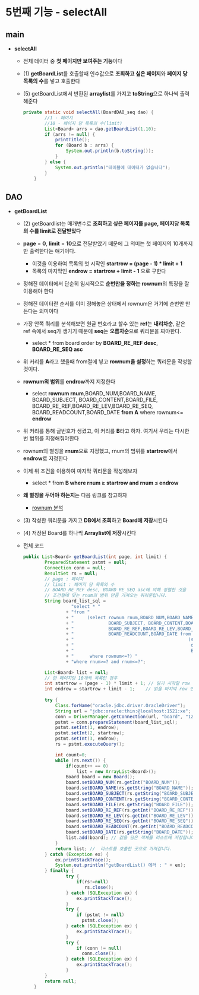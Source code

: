 # 5번째 기능 - selectAll


## main


- **selectAll**
    - 전체 데이터 중 **첫 페이지만 보여주는 기능**이다
    - (1) **getBoardList**를 호출할때 인수값으로 **조회하고 싶은 페이지**와 **페이지 당 목록의 수**를 넣고 호출한다
    - (5) getBoardList에서 반환된 **arraylist**를 가지고 **toString**으로 하나씩 출력해준다
        
        ```java
        private static void selectAll(BoardDAO_seq dao) {
        		//1 - 페이지
        		//10 - 페이지 당 목록의 수(limit)
        		List<Board> arrs = dao.getBoardList(1,10);
        		if (arrs != null) {
        			printTitle();
        			for (Board b : arrs) {
        				System.out.println(b.toString());
        			}
        		} else {
        			System.out.println("테이블에 데이터가 없습니다");
        		}
        	}
        ```
        

## DAO

- **getBoardList**
    - (2) getBoardlist는 매개변수로 **조회하고 싶은 페이지를 page, 페이지당 목록의 수를 limit로 전달받았다**
    - **page** = **0**, **limit** = **10**으로 전달받았기 때문에 그 의미는 첫 페이지의 10개까지만 출력한다는 얘기이다.
        - 이것을 이용하여 목록의 첫 시작인 **startrow = (page - 1) * limit + 1**
        - 목록의 마지막인 **endrow = startrow + limit - 1** 으로 구한다
    - 정해진 데이터에서 단순히 임시적으로 **순번만을 정하는 rownum**의 특징을 잘 이용해야 한다
    - 정해진 데이터란 순서를 이미 정해놓은 상태에서 rownum은 거기에 순번만 만든다는 의미이다
    - 가장 안쪽 쿼리를 분석해보면 원글 번호라고 할수 있는 **ref**는 **내리차순**,  같은 ref 속에서 seq가 생기기 때문에 **seq**는 **오름차순**으로 쿼리문을 짜야한다.
        - select * from board 
        order by **BOARD_RE_REF desc**,
        **BOARD_RE_SEQ asc**
    - 위 커리를 **A**라고 했을때 from절에 넣고 **rownum을 설정**하는 쿼리문을 작성할것이다.
    - **rownum의 범위**를 **endrow**까지 지정한다
        - select **rownum rnum**,BOARD_NUM,BOARD_NAME,
                   BOARD_SUBJECT, BOARD_CONTENT,BOARD_FILE,
                   BOARD_RE_REF,BOARD_RE_LEV,BOARD_RE_SEQ,
                   BOARD_READCOUNT,BOARD_DATE 
        **from  A**
        where rownum<= **endrow**
    - 위 커리를 통해 글번호가 생겼고, 이 커리를 **B**라고 하자. 여기서 우리는 다시한번 범위를 지정해줘야한다
    - rownum의 별칭을 **rnum**으로 지정했고, rnum의 범위를 **startrow**에서 **endrow**로 지정한다
    - 이제 위 조건을 이용하여 마지막 쿼리문을 작성해보자
        - select *
        from **B
        where rnum ≥ startrow and rnum ≤ endrow**
    - **왜 별칭을 두어야 하는지**는 다음 링크를 참고하자
        - [rownum 분석](https://www.notion.so/ROWNUM-b86e4ab0b3be489e921c08f1da5a592c)
    - (3) 작성한 쿼리문을 가지고  **DB에서 조회**하고 **Board에 저장**시킨다
    - (4) 저장된 Board를 하나씩 **Arraylist에 저장**시킨다
    - 전체 코드
        
        ```java
        public List<Board> getBoardList(int page, int limit) {
        		PreparedStatement pstmt = null;
        		Connection conn = null;
        		ResultSet rs = null;
        		// page : 페이지
        		// limit : 페이지 당 목록의 수
        		// BOARD_RE_REF desc, BOARD_RE_SEQ asc에 의해 정렬한 것을
        		// 조건절에 맞는 rnum의 범위 만큼 가져오는 쿼리문입니다.
        		String board_list_sql = 
        				  "select * "
        				+ "from " 
        		        + "     (select rownum rnum,BOARD_NUM,BOARD_NAME,"
        				+ "             BOARD_SUBJECT, BOARD_CONTENT,BOARD_FILE," 
        		        + "             BOARD_RE_REF,BOARD_RE_LEV,BOARD_RE_SEQ,"
        				+ "             BOARD_READCOUNT,BOARD_DATE from " 
        		        + "                                           (select * from board "
        				+ "                                            order by BOARD_RE_REF desc,"
        				+ "                                            BOARD_RE_SEQ asc)"
        				+ "      where rownum<=?) " 
        				+ "where rnum>=? and rnum<=?";
        
        		List<Board> list = null;
        		// 한 페이지당 10개씩 목록인 경우                              1페이지, 2페이지, 3페이지, 4페이지 ...
        		int startrow = (page - 1) * limit + 1; // 읽기 시작할 row 번호(1    11     21      31 ...
        		int endrow = startrow + limit - 1;    // 읽을 마지막 row 번호(10    20     30      40 ...
        		
        		try {
        			Class.forName("oracle.jdbc.driver.OracleDriver");
        			String url = "jdbc:oracle:thin:@localhost:1521:xe";
        			conn = DriverManager.getConnection(url, "board", "1234");
        			pstmt = conn.prepareStatement(board_list_sql);
        			pstmt.setInt(1, endrow);
        			pstmt.setInt(2, startrow);
        			pstmt.setInt(3, endrow);
        			rs = pstmt.executeQuery();
        
        			int count=0;
        			while (rs.next()) {
        				if(count++ == 0)
        					list = new ArrayList<Board>();
        				Board board = new Board();
        				board.setBOARD_NUM(rs.getInt("BOARD_NUM"));
        				board.setBOARD_NAME(rs.getString("BOARD_NAME"));
        				board.setBOARD_SUBJECT(rs.getString("BOARD_SUBJECT"));
        				board.setBOARD_CONTENT(rs.getString("BOARD_CONTENT"));
        				board.setBOARD_FILE(rs.getString("BOARD_FILE"));
        				board.setBOARD_RE_REF(rs.getInt("BOARD_RE_REF"));
        				board.setBOARD_RE_LEV(rs.getInt("BOARD_RE_LEV"));
        				board.setBOARD_RE_SEQ(rs.getInt("BOARD_RE_SEQ"));
        				board.setBOARD_READCOUNT(rs.getInt("BOARD_READCOUNT"));
        				board.setBOARD_DATE(rs.getString("BOARD_DATE"));
        				list.add(board); // 값을 담은 객체를 리스트에 저장합니다.
        			}
        			return list; //  리스트를 호출한 곳으로 가져갑니다.
        		} catch (Exception ex) {
        			ex.printStackTrace();
        			System.out.println("getBoardList() 에러 : " + ex);
        		} finally {
        				try {
        					if(rs!=null)
        					   rs.close();
        				} catch (SQLException ex) {
        					ex.printStackTrace();
        				}
        				try {
        					if (pstmt != null)
        					  pstmt.close();
        				} catch (SQLException ex) {
        					ex.printStackTrace();
        				}
        				try {
        					if (conn != null)
        					  conn.close();
        				} catch (SQLException ex) {
        					ex.printStackTrace();
        				}
        		}
        		return null;
        	}
        ```
